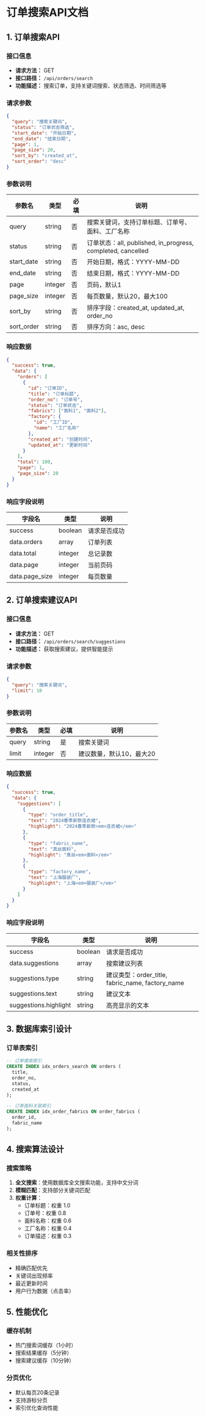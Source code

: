 # 订单搜索API文档

## 1. 订单搜索API

### 接口信息
- **请求方法：** GET
- **接口路径：** `/api/orders/search`
- **功能描述：** 搜索订单，支持关键词搜索、状态筛选、时间筛选等

### 请求参数
```json
{
  "query": "搜索关键词",
  "status": "订单状态筛选",
  "start_date": "开始日期",
  "end_date": "结束日期",
  "page": 1,
  "page_size": 20,
  "sort_by": "created_at",
  "sort_order": "desc"
}
```

### 参数说明
| 参数名 | 类型 | 必填 | 说明 |
|--------|------|------|------|
| query | string | 否 | 搜索关键词，支持订单标题、订单号、面料、工厂名称 |
| status | string | 否 | 订单状态：all, published, in_progress, completed, cancelled |
| start_date | string | 否 | 开始日期，格式：YYYY-MM-DD |
| end_date | string | 否 | 结束日期，格式：YYYY-MM-DD |
| page | integer | 否 | 页码，默认1 |
| page_size | integer | 否 | 每页数量，默认20，最大100 |
| sort_by | string | 否 | 排序字段：created_at, updated_at, order_no |
| sort_order | string | 否 | 排序方向：asc, desc |

### 响应数据
```json
{
  "success": true,
  "data": {
    "orders": [
      {
        "id": "订单ID",
        "title": "订单标题",
        "order_no": "订单号",
        "status": "订单状态",
        "fabrics": ["面料1", "面料2"],
        "factory": {
          "id": "工厂ID",
          "name": "工厂名称"
        },
        "created_at": "创建时间",
        "updated_at": "更新时间"
      }
    ],
    "total": 100,
    "page": 1,
    "page_size": 20
  }
}
```

### 响应字段说明
| 字段名 | 类型 | 说明 |
|--------|------|------|
| success | boolean | 请求是否成功 |
| data.orders | array | 订单列表 |
| data.total | integer | 总记录数 |
| data.page | integer | 当前页码 |
| data.page_size | integer | 每页数量 |

## 2. 订单搜索建议API

### 接口信息
- **请求方法：** GET
- **接口路径：** `/api/orders/search/suggestions`
- **功能描述：** 获取搜索建议，提供智能提示

### 请求参数
```json
{
  "query": "搜索关键词",
  "limit": 10
}
```

### 参数说明
| 参数名 | 类型 | 必填 | 说明 |
|--------|------|------|------|
| query | string | 是 | 搜索关键词 |
| limit | integer | 否 | 建议数量，默认10，最大20 |

### 响应数据
```json
{
  "success": true,
  "data": {
    "suggestions": [
      {
        "type": "order_title",
        "text": "2024春季新款连衣裙",
        "highlight": "2024春季新款<em>连衣裙</em>"
      },
      {
        "type": "fabric_name",
        "text": "真丝面料",
        "highlight": "真丝<em>面料</em>"
      },
      {
        "type": "factory_name",
        "text": "上海服装厂",
        "highlight": "上海<em>服装厂</em>"
      }
    ]
  }
}
```

### 响应字段说明
| 字段名 | 类型 | 说明 |
|--------|------|------|
| success | boolean | 请求是否成功 |
| data.suggestions | array | 搜索建议列表 |
| suggestions.type | string | 建议类型：order_title, fabric_name, factory_name |
| suggestions.text | string | 建议文本 |
| suggestions.highlight | string | 高亮显示的文本 |

## 3. 数据库索引设计

### 订单表索引
```sql
-- 订单搜索索引
CREATE INDEX idx_orders_search ON orders (
  title, 
  order_no, 
  status, 
  created_at
);

-- 订单面料关联索引
CREATE INDEX idx_order_fabrics ON order_fabrics (
  order_id, 
  fabric_name
);
```

## 4. 搜索算法设计

### 搜索策略
1. **全文搜索**：使用数据库全文搜索功能，支持中文分词
2. **模糊匹配**：支持部分关键词匹配
3. **权重计算**：
   - 订单标题：权重 1.0
   - 订单号：权重 0.8
   - 面料名称：权重 0.6
   - 工厂名称：权重 0.4
   - 订单描述：权重 0.3

### 相关性排序
- 精确匹配优先
- 关键词出现频率
- 最近更新时间
- 用户行为数据（点击率）

## 5. 性能优化

### 缓存机制
- 热门搜索词缓存（1小时）
- 搜索结果缓存（5分钟）
- 搜索建议缓存（10分钟）

### 分页优化
- 默认每页20条记录
- 支持游标分页
- 索引优化查询性能 